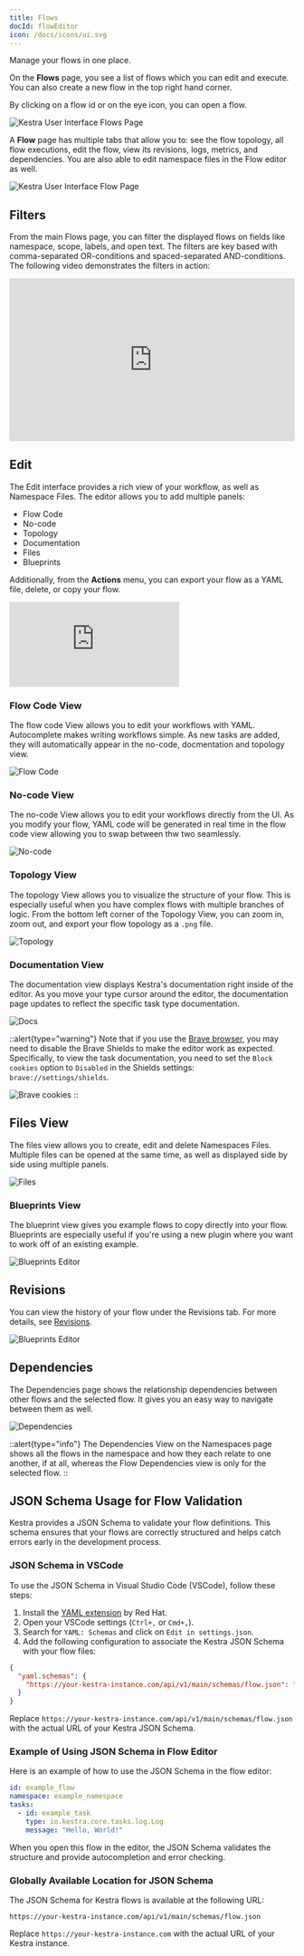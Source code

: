 ```yaml
---
title: Flows
docId: flowEditor
icon: /docs/icons/ui.svg
---
```


Manage your flows in one place.

On the **Flows** page, you see a list of flows which you can edit and execute. You can also create a new flow in the top right hand corner.

By clicking on a flow id or on the eye icon, you can open a flow.

![Kestra User Interface Flows Page](/docs/user-interface-guide/04-Flows.png)

A **Flow** page has multiple tabs that allow you to: see the flow topology, all flow executions, edit the flow, view its revisions, logs, metrics, and dependencies. You are also able to edit namespace files in the Flow editor as well.

![Kestra User Interface Flow Page](/docs/user-interface-guide/05-Flows-Flow.png)

## Filters

From the main Flows page, you can filter the displayed flows on fields like namespace, scope, labels, and open text. The filters are key based with comma-separated OR-conditions and spaced-separated AND-conditions. The following video demonstrates the filters in action:

<div style="position: relative; padding-bottom: calc(48.95833333333333% + 41px); height: 0; width: 100%;"><iframe src="https://demo.arcade.software/OFBpLz9IX1O2UtxuXeKi?embed&embed_mobile=inline&embed_desktop=inline&show_copy_link=true" title="Flows | Kestra EE" frameborder="0" loading="lazy" webkitallowfullscreen mozallowfullscreen allowfullscreen allow="clipboard-write" style="position: absolute; top: 0; left: 0; width: 100%; height: 100%; color-scheme: light;" ></iframe></div>

## Edit

The Edit interface provides a rich view of your workflow, as well as Namespace Files. The editor allows you to add multiple panels:
- Flow Code
- No-code
- Topology
- Documentation
- Files
- Blueprints

Additionally, from the **Actions** menu, you can export your flow as a YAML file, delete, or copy your flow.

<div class="video-container">
  <iframe src="https://www.youtube.com/embed/SGlzRmJqFBI?si=ZIGsOoyp1KlXus72" title="YouTube video player" frameborder="0" allow="accelerometer; autoplay; clipboard-write; encrypted-media; gyroscope; picture-in-picture; web-share" referrerpolicy="strict-origin-when-cross-origin" allowfullscreen></iframe>
</div>

### Flow Code View

The flow code View allows you to edit your workflows with YAML. Autocomplete makes writing workflows simple. As new tasks are added, they will automatically appear in the no-code, docmentation and topology view.

![Flow Code](/docs/user-interface-guide/flow-editor.png)

### No-code View

The no-code View allows you to edit your workflows directly from the UI. As you modify your flow, YAML code will be generated in real time in the flow code view allowing you to swap between thw two seamlessly.

![No-code](/docs/user-interface-guide/no-code-editor.png)

### Topology View

The topology View allows you to visualize the structure of your flow. This is especially useful when you have complex flows with multiple branches of logic. From the bottom left corner of the Topology View, you can zoom in, zoom out, and export your flow topology as a `.png` file.

![Topology](/docs/user-interface-guide/topology-editor.png)

### Documentation View

The documentation view displays Kestra's documentation right inside of the editor. As you move your type cursor around the editor, the documentation page updates to reflect the specific task type documentation.

![Docs](/docs/user-interface-guide/docs-editor.png)

::alert{type="warning"}
Note that if you use the [Brave browser](https://brave.com/), you may need to disable the Brave Shields to make the editor work as expected. Specifically, to view the task documentation, you need to set the `Block cookies` option to `Disabled` in the Shields settings: `brave://settings/shields`.

![Brave cookies](/docs/ui/brave.png)
::

## Files View

The files view allows you to create, edit and delete Namespaces Files. Multiple files can be opened at the same time, as well as displayed side by side using multiple panels.

![Files](/docs/user-interface-guide/files-editor.png)

### Blueprints View

The blueprint view gives you example flows to copy directly into your flow. Blueprints are especially useful if you're using a new plugin where you want to work off of an existing example.

![Blueprints Editor](/docs/user-interface-guide/blueprints-editor.png)

## Revisions

You can view the history of your flow under the Revisions tab. For more details, see [Revisions](../05.concepts/03.revision.md).

![Blueprints Editor](/docs/user-interface-guide/revisions.png)

## Dependencies

The Dependencies page shows the relationship dependencies between other flows and the selected flow. It gives you an easy way to navigate between them as well.

![Dependencies](/docs/user-interface-guide/dependencies.png)

::alert{type="info"}
The Dependencies View on the Namespaces page shows all the flows in the namespace and how they each relate to one another, if at all, whereas the Flow Dependencies view is only for the selected flow.
::

## JSON Schema Usage for Flow Validation

Kestra provides a JSON Schema to validate your flow definitions. This schema ensures that your flows are correctly structured and helps catch errors early in the development process.

### JSON Schema in VSCode

To use the JSON Schema in Visual Studio Code (VSCode), follow these steps:

1. Install the [YAML extension](https://marketplace.visualstudio.com/items?itemName=redhat.vscode-yaml) by Red Hat.
2. Open your VSCode settings (`Ctrl+,` or `Cmd+,`).
3. Search for `YAML: Schemas` and click on `Edit in settings.json`.
4. Add the following configuration to associate the Kestra JSON Schema with your flow files:

```json
{
  "yaml.schemas": {
    "https://your-kestra-instance.com/api/v1/main/schemas/flow.json": "/*.yaml"
  }
}
```

Replace `https://your-kestra-instance.com/api/v1/main/schemas/flow.json` with the actual URL of your Kestra JSON Schema.

### Example of Using JSON Schema in Flow Editor

Here is an example of how to use the JSON Schema in the flow editor:

```yaml
id: example_flow
namespace: example_namespace
tasks:
  - id: example_task
    type: io.kestra.core.tasks.log.Log
    message: "Hello, World!"
```

When you open this flow in the editor, the JSON Schema validates the structure and provide autocompletion and error checking.

### Globally Available Location for JSON Schema

The JSON Schema for Kestra flows is available at the following URL:

```
https://your-kestra-instance.com/api/v1/main/schemas/flow.json
```

Replace `https://your-kestra-instance.com` with the actual URL of your Kestra instance.

